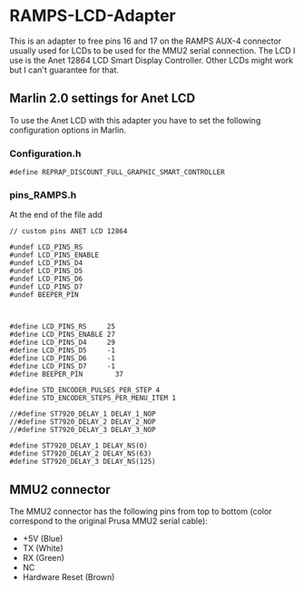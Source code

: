 # RAMPS-LCD-Adapter

This is an adapter to free pins 16 and 17 on the RAMPS AUX-4 connector usually used for LCDs to be used for the MMU2 serial connection. The LCD I use is the Anet 12864 LCD Smart Display Controller. Other LCDs might work but I can't guarantee for that.

## Marlin 2.0 settings for Anet LCD

To use the Anet LCD with this adapter you have to set the following configuration options in Marlin.

### Configuration.h

```
#define REPRAP_DISCOUNT_FULL_GRAPHIC_SMART_CONTROLLER
```

### pins_RAMPS.h

At the end of the file add

```
// custom pins ANET LCD 12864

#undef LCD_PINS_RS
#undef LCD_PINS_ENABLE
#undef LCD_PINS_D4
#undef LCD_PINS_D5
#undef LCD_PINS_D6
#undef LCD_PINS_D7
#undef BEEPER_PIN



#define LCD_PINS_RS     25
#define LCD_PINS_ENABLE 27
#define LCD_PINS_D4     29
#define LCD_PINS_D5     -1
#define LCD_PINS_D6     -1
#define LCD_PINS_D7     -1
#define BEEPER_PIN        37

#define STD_ENCODER_PULSES_PER_STEP 4
#define STD_ENCODER_STEPS_PER_MENU_ITEM 1

//#define ST7920_DELAY_1 DELAY_1_NOP
//#define ST7920_DELAY_2 DELAY_2_NOP
//#define ST7920_DELAY_3 DELAY_3_NOP

#define ST7920_DELAY_1 DELAY_NS(0)
#define ST7920_DELAY_2 DELAY_NS(63)
#define ST7920_DELAY_3 DELAY_NS(125)
```

## MMU2 connector

The MMU2 connector has the following pins from top to bottom (color correspond to the original Prusa MMU2 serial cable):

 * +5V (Blue)
 * TX (White)
 * RX (Green)
 * NC
 * Hardware Reset (Brown)
